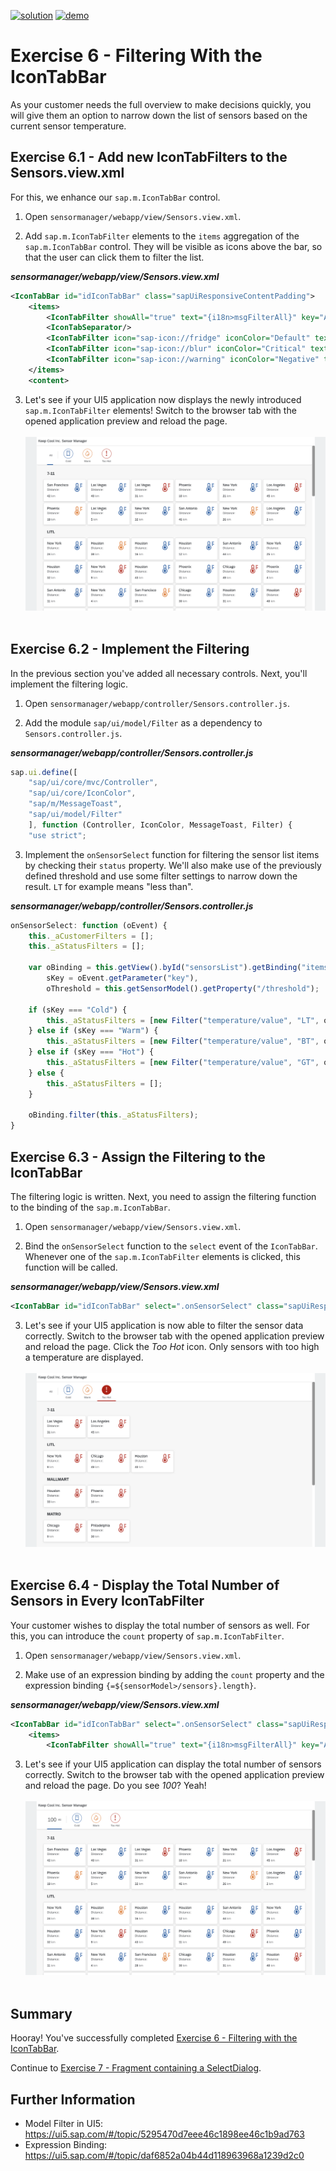 [![solution](https://flat.badgen.net/badge/solution/available/green?icon=github)](https://github.com/SAP-samples/teched2020-DEV164/tree/code/ex6/TechEd2020)
[![demo](https://flat.badgen.net/badge/demo/deployed/blue?icon=chrome)](https://sap-samples.github.io/teched2020-DEV164/ex6/TechEd2020/SensorManager/webapp/)

# Exercise 6 - Filtering With the IconTabBar

As your customer needs the full overview to make decisions quickly, you will give them an option to narrow down the list of sensors based on the current sensor temperature.

## Exercise 6.1 - Add new IconTabFilters to the Sensors.view.xml

For this, we enhance our `sap.m.IconTabBar` control.

1. Open `sensormanager/webapp/view/Sensors.view.xml`.

2. Add `sap.m.IconTabFilter` elements to the `items` aggregation of the `sap.m.IconTabBar` control. They will be visible as icons above the bar, so that the user can click them to filter the list.

***sensormanager/webapp/view/Sensors.view.xml***

````xml
<IconTabBar id="idIconTabBar" class="sapUiResponsiveContentPadding">
    <items>
        <IconTabFilter showAll="true" text="{i18n>msgFilterAll}" key="All"/>
        <IconTabSeparator/>
        <IconTabFilter icon="sap-icon://fridge" iconColor="Default" text="{i18n>msgFilterCold}" key="Cold"/>
        <IconTabFilter icon="sap-icon://blur" iconColor="Critical" text="{i18n>msgFilterWarm}" key="Warm"/>
        <IconTabFilter icon="sap-icon://warning" iconColor="Negative" text="{i18n>msgFilterHot}" key="Hot"/>
    </items>
    <content>
````

3. Let's see if your UI5 application now displays the newly introduced `sap.m.IconTabFilter` elements! Switch to the browser tab with the opened application preview and reload the page.
<br><br>![](images/06_01_0010.png)<br><br>

## Exercise 6.2 - Implement the Filtering

In the previous section you've added all necessary controls. Next, you'll implement the filtering logic.

1. Open `sensormanager/webapp/controller/Sensors.controller.js`.

2. Add the module `sap/ui/model/Filter` as a dependency to `Sensors.controller.js`.

***sensormanager/webapp/controller/Sensors.controller.js***

````js
sap.ui.define([
    "sap/ui/core/mvc/Controller",
    "sap/ui/core/IconColor",
    "sap/m/MessageToast",
    "sap/ui/model/Filter"
    ], function (Controller, IconColor, MessageToast, Filter) {
    "use strict";
````

3. Implement the `onSensorSelect` function for filtering the sensor list items by checking their `status` property. We'll also make use of the previously defined threshold and use some filter settings to narrow down the result. `LT` for example means "less than".

***sensormanager/webapp/controller/Sensors.controller.js***

````js
onSensorSelect: function (oEvent) {
    this._aCustomerFilters = [];
    this._aStatusFilters = [];

    var oBinding = this.getView().byId("sensorsList").getBinding("items"),
        sKey = oEvent.getParameter("key"),
        oThreshold = this.getSensorModel().getProperty("/threshold");

    if (sKey === "Cold") {
        this._aStatusFilters = [new Filter("temperature/value", "LT", oThreshold.warm, false)];
    } else if (sKey === "Warm") {
        this._aStatusFilters = [new Filter("temperature/value", "BT", oThreshold.warm, oThreshold.hot, false)];
    } else if (sKey === "Hot") {
        this._aStatusFilters = [new Filter("temperature/value", "GT", oThreshold.hot, false)];
    } else {
        this._aStatusFilters = [];
    }

    oBinding.filter(this._aStatusFilters);
}
````

## Exercise 6.3 - Assign the Filtering to the IconTabBar

The filtering logic is written. Next, you need to assign the filtering function to the binding of the `sap.m.IconTabBar`.

1. Open `sensormanager/webapp/view/Sensors.view.xml`.

2. Bind the `onSensorSelect` function to the `select` event of the `IconTabBar`. Whenever one of the `sap.m.IconTabFilter` elements is clicked, this function will be called.

***sensormanager/webapp/view/Sensors.view.xml***

````xml
<IconTabBar id="idIconTabBar" select=".onSensorSelect" class="sapUiResponsiveContentPadding">
````

3. Let's see if your UI5 application is now able to filter the sensor data correctly. Switch to the browser tab with the opened application preview and reload the page. Click the *Too Hot* icon. Only sensors with too high a temperature are displayed.
<br><br>![](images/06_03_0010.png)<br><br>

## Exercise 6.4 - Display the Total Number of Sensors in Every IconTabFilter

Your customer wishes to display the total number of sensors as well. For this, you can introduce the `count` property of `sap.m.IconTabFilter`.

1. Open `sensormanager/webapp/view/Sensors.view.xml`.

2. Make use of an expression binding by adding the `count` property and the expression binding `{=${sensorModel>/sensors}.length}`.

***sensormanager/webapp/view/Sensors.view.xml***

````xml
<IconTabBar id="idIconTabBar" select=".onSensorSelect" class="sapUiResponsiveContentPadding">
    <items>
        <IconTabFilter showAll="true" text="{i18n>msgFilterAll}" key="All" count="{=${sensorModel>/sensors}.length}"/>
````

3. Let's see if your UI5 application can display the total number of sensors correctly. Switch to the browser tab with the opened application preview and reload the page. Do you see *100*? Yeah!
<br><br>![](images/06_04_0010.png)<br><br>

## Summary

Hooray! You've successfully completed [Exercise 6 - Filtering with the IconTabBar](#exercise-6---filtering-with-the-icontabbar). 

Continue to [Exercise 7 - Fragment containing a SelectDialog](../ex7/README.md).

## Further Information

* Model Filter in UI5: https://ui5.sap.com/#/topic/5295470d7eee46c1898ee46c1b9ad763
* Expression Binding: https://ui5.sap.com/#/topic/daf6852a04b44d118963968a1239d2c0
